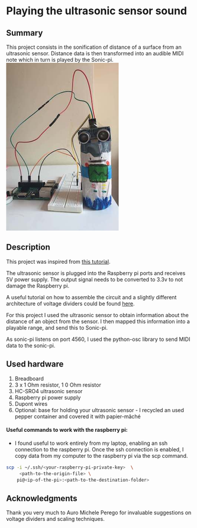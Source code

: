 # Playing the ultrasonic sensor sound

## Summary

This project consists in the sonification of distance of a surface from an ultrasonic sensor. Distance data is then transformed into an audible MIDI note which in turn is played by the Sonic-pi.
<br/>
![ultrasonic_sensor_image](ultrasonic_sensor.jpg)

## Description

This project was inspired from [this tutorial](https://projects.raspberrypi.org/en/projects/ultrasonic-theremin).

The ultrasonic sensor is plugged into the Raspberry pi ports and receives 5V power supply. The output signal needs to be converted to 3.3v to not damage the Raspberry pi. 

A useful tutorial on how to assemble the circuit and a slightly different architecture of voltage dividers could be found [here](https://thepihut.com/blogs/raspberry-pi-tutorials/hc-sr04-ultrasonic-range-sensor-on-the-raspberry-pi).

For this project I used the ultrasonic sensor to obtain information about the distance of an object from the sensor. I then mapped this information into a playable range, and send this to Sonic-pi. 

As sonic-pi listens on port 4560, I used the python-osc library to send MIDI data to the sonic-pi. 

## Used hardware
1. Breadboard
2. 3 x  1 Ohm resistor, 1 0 Ohm resistor
3. HC-SRO4 ultrasonic sensor 
4. Raspberry pi power supply
5. Dupont wires
6. Optional: base for holding your ultrasonic sensor - I recycled an used pepper container and covered it with papier-mâché

#### Useful commands to work with the raspberry pi:

- I found useful to work entirely from my laptop, enabling an ssh connection to the raspberry pi. Once the ssh connection is enabled, I copy data from my computer to the raspberry pi via the scp command.

```bash
scp -i ~/.ssh/<your-raspberry-pi-private-key>  \
     <path-to-the-origin-file> \
    pi@<ip-of-the-pi>:<path-to-the-destination-folder>
```

## Acknowledgments

Thank you very much to Auro Michele Perego for invaluable suggestions on voltage dividers and scaling techniques. 
 
